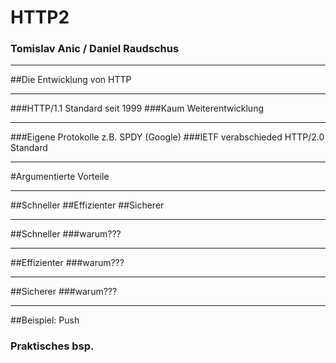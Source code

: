 # HTTP2
### Tomislav Anic / Daniel Raudschus

---

##Die Entwicklung von HTTP

---

###HTTP/1.1 Standard seit 1999
###Kaum Weiterentwicklung

---

###Eigene Protokolle z.B. SPDY (Google)
###IETF verabschieded HTTP/2.0 Standard

---

#Argumentierte Vorteile

---

##Schneller
##Effizienter
##Sicherer

---

##Schneller
###warum???


---

##Effizienter
###warum???

---

##Sicherer
###warum???

---

##Beispiel: Push
### Praktisches bsp.


<!-- ## Background Images

### If you put text on top of an image, the image is _**filtered**_ so the text is always readable.

---

# Isn’t that **great?**

![](http://deckset-assets.s3-website-us-east-1.amazonaws.com/colnago2.jpg)

---

# You can also turn the filter off.

![original](http://deckset-assets.s3-website-us-east-1.amazonaws.com/colnago2.jpg) -->
